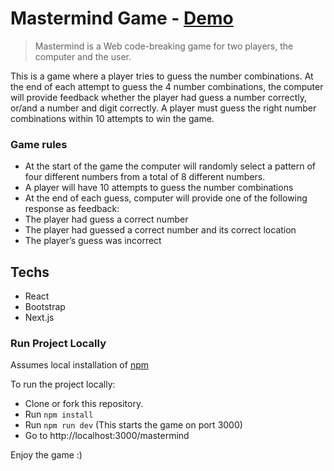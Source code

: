# Mastermind Game - [Demo](https://youtu.be/UwkMJSqqb7k)
> Mastermind is a Web code-breaking game for two players, the computer and the user.

This is a game where a player tries to guess the number combinations. At the end of each
attempt to guess the 4 number combinations, the computer will provide feedback whether the
player had guess a number correctly, or/and a number and digit correctly. A player must guess
the right number combinations within 10 attempts to win the game.

### Game rules

- At the start of the game the computer will randomly select a pattern of four different
numbers from a total of 8 different numbers.
- A player will have 10 attempts to guess the number combinations
- At the end of each guess, computer will provide one of the following response
as feedback:
- The player had guess a correct number
- The player had guessed a correct number and its correct location
- The player’s guess was incorrect


## Techs

- React
- Bootstrap
- Next.js

### Run Project Locally

Assumes local installation of [npm](https://www.npmjs.com/get-npm)

To run the project locally:

- Clone or fork this repository.
- Run `npm install`
- Run `npm run dev` (This starts the game on port 3000)
- Go to http://localhost:3000/mastermind


Enjoy the game :)